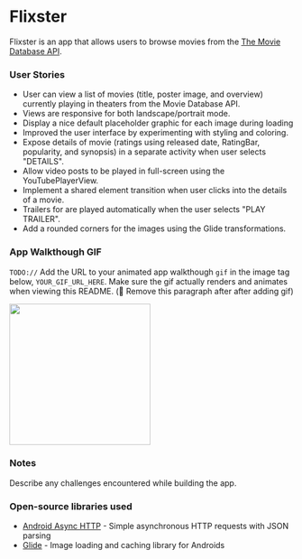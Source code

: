 # Flixster

Flixster is an app that allows users to browse movies from the [The Movie Database API](http://docs.themoviedb.apiary.io/#).

### User Stories

- User can view a list of movies (title, poster image, and overview) currently playing in theaters from the Movie Database API.
- Views are responsive for both landscape/portrait mode.   
- Display a nice default placeholder graphic for each image during loading
- Improved the user interface by experimenting with styling and coloring.
- Expose details of movie (ratings using released date, RatingBar, popularity, and synopsis) in a separate activity when user selects "DETAILS".
- Allow video posts to be played in full-screen using the YouTubePlayerView.
- Implement a shared element transition when user clicks into the details of a movie.
- Trailers for are played automatically when the user selects "PLAY TRAILER".
- Add a rounded corners for the images using the Glide transformations.


### App Walkthough GIF
`TODO://` Add the URL to your animated app walkthough `gif` in the image tag below, `YOUR_GIF_URL_HERE`. Make sure the gif actually renders and animates when viewing this README. (🚫 Remove this paragraph after after adding gif)

<img src="Flixster Walkthrough.gif" width=250><br>

### Notes
Describe any challenges encountered while building the app.

### Open-source libraries used

- [Android Async HTTP](https://github.com/codepath/CPAsyncHttpClient) - Simple asynchronous HTTP requests with JSON parsing
- [Glide](https://github.com/bumptech/glide) - Image loading and caching library for Androids
